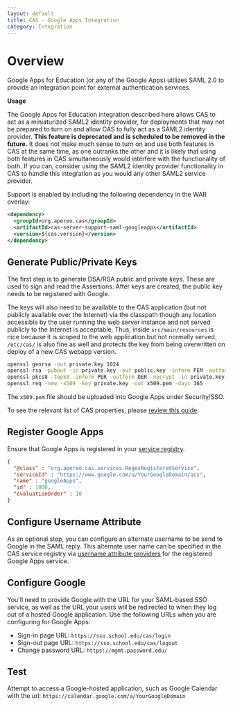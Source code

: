 ```yaml
---
layout: default
title: CAS - Google Apps Integration
category: Integration
---
```


# Overview

Google Apps for Education (or any of the Google Apps) utilizes SAML 2.0 to provide an
integration point for external authentication services.

<div class="alert alert-warning"><strong>Usage</strong>
<p>The Google Apps for Education integration described here allows CAS to act as a miniaturized SAML2 identity provider, 
for deployments that may not be prepared to turn on and allow CAS to fully act as a SAML2 identity provider. 
<strong>This feature is deprecated and is scheduled to be removed in the future.</strong> It does not
make much sense to turn on and use both features in CAS at the same time, as one outranks the other and it is likely
that using both features in CAS simultaneously would interfere with the functionality of both. If you can, consider using
the SAML2 identity provider functionality in CAS to handle this integration as you would any other SAML2 service provider.</p>
</div>

Support is enabled by including the following dependency in the WAR overlay:

```xml
<dependency>
  <groupId>org.apereo.cas</groupId>
  <artifactId>cas-server-support-saml-googleapps</artifactId>
  <version>${cas.version}</version>
</dependency>
```

## Generate Public/Private Keys

The first step is to generate DSA/RSA public and private keys. These are used to sign and read the Assertions.
After keys are created, the public key needs to be registered with Google.

The keys will also need to be available to the CAS application (but not publicly available over the Internet)
via the classpath though any location accessible by the user running the web server
instance and not served publicly to the Internet is acceptable.  Thus, inside `src/main/resources` is
nice because it is scoped to the web application but not normally served. `/etc/cas/`
is also fine as well and protects the key from being overwritten on deploy of a new CAS webapp version.

```bash
openssl genrsa -out private.key 1024
openssl rsa -pubout -in private.key -out public.key -inform PEM -outform DER
openssl pkcs8 -topk8 -inform PER -outform DER -nocrypt -in private.key -out private.p8
openssl req -new -x509 -key private.key -out x509.pem -days 365
```

The `x509.pem` file should be uploaded into Google Apps under Security/SSO.

To see the relevant list of CAS properties, please [review this guide](../configuration/Configuration-Properties.html#google-apps-authentication).

## Register Google Apps

Ensure that Google Apps is registered in your [service registry](../services/Service-Management.html).

```json
{
  "@class" : "org.apereo.cas.services.RegexRegisteredService",
  "serviceId" : "https://www.google.com/a/YourGoogleDomain/acs",
  "name" : "googleApps",
  "id" : 1000,
  "evaluationOrder" : 10
}
```

## Configure Username Attribute

As an optional step, you can configure an alternate username to be send to Google in the SAML reply. This alternate user name
can be specified in the CAS service registry via [username attribute providers](../services/Service-Management.html)
for the registered Google Apps service.

## Configure Google

You'll need to provide Google with the URL for your SAML-based SSO service, as well as the URL your users will
be redirected to when they log out of a hosted Google application.
Use the following URLs when you are configuring for Google Apps:

* Sign-in page URL: `https://sso.school.edu/cas/login`
* Sign-out page URL: `https://sso.school.edu/cas/logout`
* Change password URL: `https://mgmt.password.edu/`

## Test

Attempt to access a Google-hosted application, such as Google Calendar
with the url: `https://calendar.google.com/a/YourGoogleDomain`
